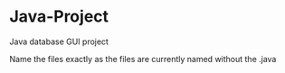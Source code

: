 # Java-Project
Java database GUI project

Name the files exactly as the files are currently named without the .java
